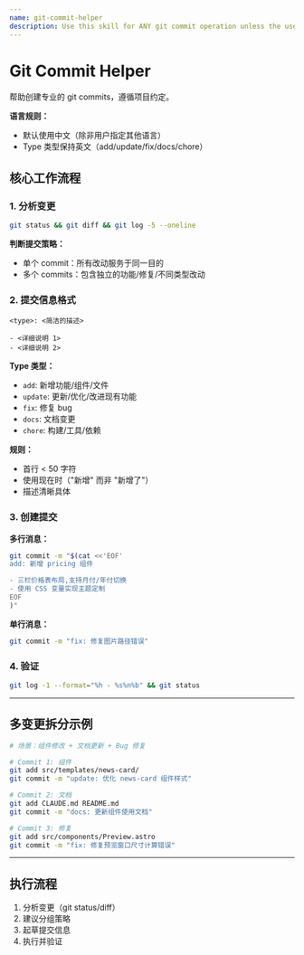 ```yaml
---
name: git-commit-helper
description: Use this skill for ANY git commit operation unless the user specifically requests otherwise. This skill helps analyze changes, suggest appropriate commit messages following project conventions, split multiple changes into logical commits, and ensure commit messages are professional without AI-generated markers.
---
```


# Git Commit Helper

帮助创建专业的 git commits，遵循项目约定。

**语言规则：**
- 默认使用中文（除非用户指定其他语言）
- Type 类型保持英文（add/update/fix/docs/chore）

## 核心工作流程

### 1. 分析变更
```bash
git status && git diff && git log -5 --oneline
```

**判断提交策略：**
- 单个 commit：所有改动服务于同一目的
- 多个 commits：包含独立的功能/修复/不同类型改动

### 2. 提交信息格式
```
<type>: <简洁的描述>

- <详细说明 1>
- <详细说明 2>
```

**Type 类型：**
- `add`: 新增功能/组件/文件
- `update`: 更新/优化/改进现有功能
- `fix`: 修复 bug
- `docs`: 文档变更
- `chore`: 构建/工具/依赖

**规则：**
- 首行 < 50 字符
- 使用现在时（"新增" 而非 "新增了"）
- 描述清晰具体

### 3. 创建提交

**多行消息：**
```bash
git commit -m "$(cat <<'EOF'
add: 新增 pricing 组件

- 三栏价格表布局,支持月付/年付切换
- 使用 CSS 变量实现主题定制
EOF
)"
```

**单行消息：**
```bash
git commit -m "fix: 修复图片路径错误"
```

### 4. 验证
```bash
git log -1 --format="%h - %s%n%b" && git status
```

---

## 多变更拆分示例

```bash
# 场景：组件修改 + 文档更新 + Bug 修复

# Commit 1: 组件
git add src/templates/news-card/
git commit -m "update: 优化 news-card 组件样式"

# Commit 2: 文档
git add CLAUDE.md README.md
git commit -m "docs: 更新组件使用文档"

# Commit 3: 修复
git add src/components/Preview.astro
git commit -m "fix: 修复预览窗口尺寸计算错误"
```

---

## 执行流程

1. 分析变更（git status/diff）
2. 建议分组策略
3. 起草提交信息
4. 执行并验证
